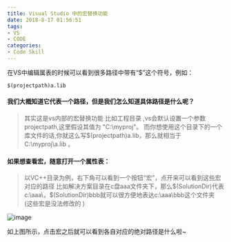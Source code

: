 ```yaml
---
title: Visual Studio 中的宏替换功能
date: 2018-8-17 01:56:51
tags:
- VS
- CODE
categories:
- Code Skill
---
```



在VS中编辑属表的时候可以看到很多路径中带有“$”这个符号，例如：

```
$(projectpath)a.lib
```
#### 我们大概知道它代表一个路径，但是我们怎么知道具体路径是什么呢？

> 其实这是vs内部的宏替换功能
比如工程目录 ,vs会默认设置一个参数 projectpath,这里假设其值为 "C:\myproj\"。
而你想使用这个目录下的一个库文件的话,你就这么写$(projectpath)a.lib，那么就相当于 C:\myproj\a.lib 。

#### 如果想查看宏，随意打开一个属性表：
> 以VC++目录为例，右下角可以看到一个按钮“宏”，点开来可以看到这些宏对应的路径
比如解决方案目录在c盘aaa文件夹下，那么$(SolutionDir)代表c:\aaa\，$(SolutionDir)bbb就可以很方便地表达c:\aaa\bbb这个文件夹
(这些宏是没法修改的 )


![image](https://note.youdao.com/yws/public/resource/c6555434be43bcdee44e49ea613d8a7c/xmlnote/178FE714F032425C8238814ADCBA61F0/1178)

如上图所示，点击宏之后就可以看到各自对应的绝对路径是什么啦~